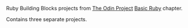 
Ruby Building Blocks projects from [The Odin Project](http://www.theodinproject.com/home) [Basic Ruby](http://www.theodinproject.com/courses/ruby-programming/lessons/building-blocks?ref=lc-pb) chapter.

Contains three separate projects.
